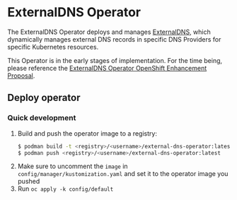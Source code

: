 # ExternalDNS Operator

The ExternalDNS Operator deploys and manages [ExternalDNS](https://github.com/kubernetes-sigs/external-dns), which dynamically manages
external DNS records in specific DNS Providers for specific Kubernetes resources.

This Operator is in the early stages of implementation. For the time being, please reference the
[ExternalDNS Operator OpenShift Enhancement Proposal](https://github.com/openshift/enhancements/pull/786).

## Deploy operator

### Quick development
1. Build and push the operator image to a registry:
   ```sh
   $ podman build -t <registry>/<username>/external-dns-operator:latest -f Dockerfile .
   $ podman push <registry>/<username>/external-dns-operator:latest
   ```
2. Make sure to uncomment the `image` in `config/manager/kustomization.yaml` and set it to the operator image you pushed
3. Run `oc apply -k config/default`
